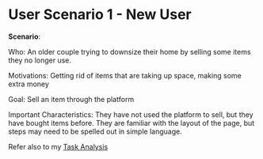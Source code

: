 # User Scenario 1 - New User

**Scenario**: 

Who: An older couple trying to downsize their home by selling some items they no longer use.

Motivations: Getting rid of items that are taking up space, making some extra money 

Goal: Sell an item through the platform

Important Characteristics: They have not used the platform to sell, but they have bought items before. They are familiar with the layout of the page, but steps may need to be spelled out in simple language.

Refer also to my [Task Analysis](./assets/docs/Greenstein%20-%20Task-Analysis.docx%20(1)%20copy.pdf)